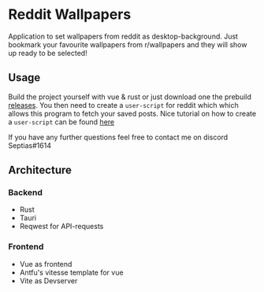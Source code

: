 # Reddit Wallpapers

Application to set wallpapers from reddit as desktop-background. Just bookmark your favourite wallpapers from r/wallpapers and they will show up ready to be selected!

## Usage 
Build the project yourself with vue & rust or just download one the prebuild [releases](https://github.com/Septias/reddit-wallpapers/releases).
You then need to create a `user-script` for reddit which which allows this program to fetch your saved posts.
Nice tutorial on how to create a `user-script` can be found [here](https://github.com/reddit-archive/reddit/wiki/OAuth2-Quick-Start-Example)

If you have any further questions feel free to contact me on discord Septias#1614

## Architecture
### Backend
- Rust
- Tauri
- Reqwest for API-requests

### Frontend
- Vue as frontend
- Antfu's vitesse template for vue
- Vite as Devserver
